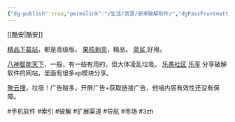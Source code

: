 ```yaml
---
{"dg-publish":true,"permalink":"/生活/资源/安卓破解软件/","dgPassFrontmatter":true,"noteIcon":""}
---
```


[[酷安\|酷安]]

[精品下载站](http://m.j9p.com/softclass.html)，都是高级版。
[果核剥壳](https://www.ghxi.com/)，精品。
[蓝鲨](https://www.lan-sha.com/),好用。

[八神智能天下](http://zntx.cc/wapindex-956-1548.html)，一般，有一些有用的，但大体凌乱垃圾。
[乐愚社区](https://bbs.leyuz.net/)
[乐享](https://www.lxapk.com/) 分享破解软件的网站，里面有很多xp模块分享。


[聚云搜](https://jsznopi.lanzoui.com/b01h6ckzc)，垃圾！广告贼多，开屏广告+获取链接广告，他喵内容有效性还没有保障。


#手机软件 #索引 #破解 #扩展渠道  #导航 #市场 #3zh 